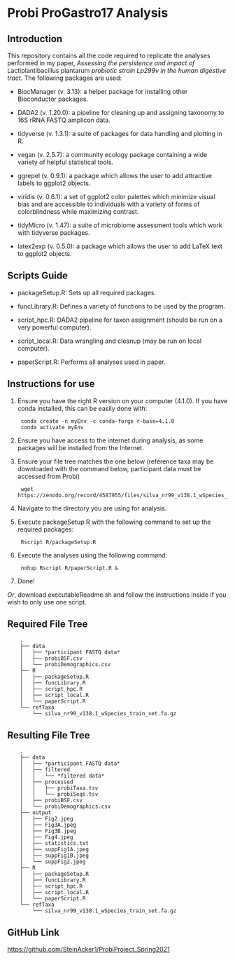 # Probi ProGastro17 Analysis

## Introduction
This repository contains all the code required to replicate the analyses performed in my paper, *Assessing the persistence and impact of* Lactiplantibacillus
plantarum *probiotic strain Lp299v in the human digestive tract*. The following packages are used:

- BiocManager (v. 3.13): a helper package for installing other Bioconductor packages.

- DADA2 (v. 1.20.0): a pipeline for cleaning up and assigning taxonomy to 16S rRNA FASTQ amplicon data.

- tidyverse (v. 1.3.1): a suite of packages for data handling and plotting in R.

- vegan (v. 2.5.7): a community ecology package containing a wide variety of helpful statistical tools.

- ggrepel (v. 0.9.1): a package which allows the user to add attractive labels to ggplot2 objects.

- viridis (v. 0.6.1): a set of ggplot2 color palettes which minimize visual bias and are accessible to individuals with a variety of forms of colorblindness while maximizing contrast.

- tidyMicro (v. 1.47): a suite of microbiome assessment tools which work with tidyverse packages.

- latex2exp (v. 0.5.0): a package which allows the user to add LaTeX text to ggplot2 objects.

## Scripts Guide

- packageSetup.R: Sets up all required packages.

- funcLibrary.R: Defines a variety of functions to be used by the program.

- script_hpc.R: DADA2 pipeline for taxon assignment (should be run on a very powerful computer).

- script_local.R: Data wrangling and cleanup (may be run on local computer).

- paperScript.R: Performs all analyses used in paper.

## Instructions for use
1) Ensure you have the right R version on your computer (4.1.0). If you have conda installed, this can be easily done with:

        conda create -n myEnv -c conda-forge r-base=4.1.0
        conda activate myEnv

2) Ensure you have access to the internet during analysis, as some packages will be installed from the Internet.
3) Ensure your file tree matches the one below (reference taxa may be downloaded with the command below, participant data must be accessed from Probi)

        wget https://zenodo.org/record/4587955/files/silva_nr99_v138.1_wSpecies_train_set.fa.gz
        
4) Navigate to the directory you are using for analysis.
5) Execute packageSetup.R with the following command to set up the required packages:
        
        Rscript R/packageSetup.R
        
6) Execute the analyses using the following command:

        nohup Rscript R/paperScript.R &

7) Done!

*Or*, download executableReadme.sh and follow the instructions inside if you wish to only use one script.

## Required File Tree

        .
        ├── data
        │   ├── *participant FASTQ data*
        │   ├── probiBSF.csv
        │   └── probiDemographics.csv
        ├── R
        │   ├── packageSetup.R
        │   ├── funcLibrary.R
        │   ├── script_hpc.R
        │   ├── script_local.R
        │   └── paperScript.R
        └── refTaxa
            └── silva_nr99_v138.1_wSpecies_train_set.fa.gz
    
## Resulting File Tree
        .
        ├── data
        │   ├── *participant FASTQ data*
        │   ├── filtered
        │   │   └── *filtered data*
        │   ├── processed
        │   │   ├── probiTaxa.tsv
        │   │   └── probiSeqs.tsv
        │   ├── probiBSF.csv
        │   └── probiDemographics.csv
        ├── output
        │   ├── Fig2.jpeg
        │   ├── Fig3A.jpeg
        │   ├── Fig3B.jpeg
        │   ├── Fig4.jpeg
        │   ├── statistics.txt
        │   ├── suppFig1A.jpeg
        │   ├── suppFig1B.jpeg
        │   └── suppFig2.jpeg
        ├── R
        │   ├── packageSetup.R
        │   ├── funcLibrary.R
        │   ├── script_hpc.R
        │   ├── script_local.R
        │   └── paperScript.R
        └── refTaxa
            └── silva_nr99_v138.1_wSpecies_train_set.fa.gz

## GitHub Link

https://github.com/SteinAcker1/ProbiProject_Spring2021
